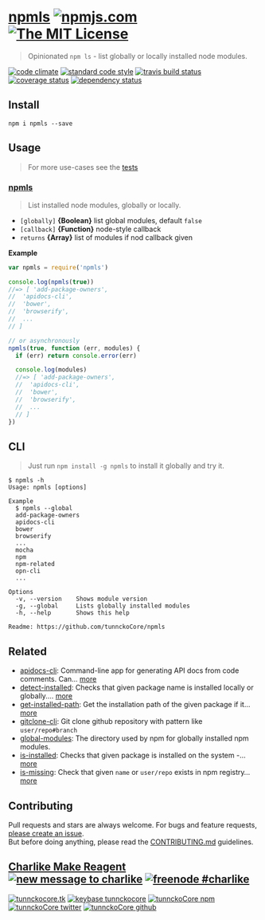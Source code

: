 # [npmls][author-www-url] [![npmjs.com][npmjs-img]][npmjs-url] [![The MIT License][license-img]][license-url] 

> Opinionated `npm ls` - list globally or locally installed node modules.

[![code climate][codeclimate-img]][codeclimate-url] [![standard code style][standard-img]][standard-url] [![travis build status][travis-img]][travis-url] [![coverage status][coveralls-img]][coveralls-url] [![dependency status][david-img]][david-url]


## Install
```
npm i npmls --save
```


## Usage
> For more use-cases see the [tests](./test.js)

### [npmls](./index.js#L54)
> List installed node modules, globally or locally.

- `[globally]` **{Boolean}** list global modules, default `false`    
- `[callback]` **{Function}** node-style callback    
- `returns` **{Array}** list of modules if nod callback given  

**Example**

```js
var npmls = require('npmls')

console.log(npmls(true))
//=> [ 'add-package-owners',
//  'apidocs-cli',
//  'bower',
//  'browserify',
//  ...
// ]

// or asynchronously
npmls(true, function (err, modules) {
  if (err) return console.error(err)

  console.log(modules)
  //=> [ 'add-package-owners',
  //  'apidocs-cli',
  //  'bower',
  //  'browserify',
  //  ...
  // ]
})
```


## CLI
> Just run `npm install -g npmls` to install it globally and try it.

```
$ npmls -h
Usage: npmls [options]

Example
  $ npmls --global
  add-package-owners
  apidocs-cli
  bower
  browserify
  ...
  mocha
  npm
  npm-related
  opn-cli
  ...

Options
  -v, --version    Shows module version
  -g, --global     Lists globally installed modules
  -h, --help       Shows this help

Readme: https://github.com/tunnckoCore/npmls
```


## Related
- [apidocs-cli](https://github.com/tunnckocore/apidocs-cli): Command-line app for generating API docs from code comments. Can… [more](https://github.com/tunnckocore/apidocs-cli)
- [detect-installed](https://github.com/tunnckocore/detect-installed): Checks that given package name is installed locally or globally.… [more](https://github.com/tunnckocore/detect-installed)
- [get-installed-path](https://github.com/tunnckoCore/get-installed-path): Get the installation path of the given package if it… [more](https://github.com/tunnckoCore/get-installed-path)
- [gitclone-cli](https://github.com/tunnckocore/gitclone-cli): Git clone github repository with pattern like `user/repo#branch`
- [global-modules](https://github.com/jonschlinkert/global-modules): The directory used by npm for globally installed npm modules.
- [is-installed](https://github.com/tunnckoCore/is-installed): Checks that given package is installed on the system -… [more](https://github.com/tunnckoCore/is-installed)
- [is-missing](https://github.com/tunnckocore/is-missing): Check that given `name` or `user/repo` exists in npm registry… [more](https://github.com/tunnckocore/is-missing)


## Contributing
Pull requests and stars are always welcome. For bugs and feature requests, [please create an issue](https://github.com/tunnckoCore/npmls/issues/new).  
But before doing anything, please read the [CONTRIBUTING.md](./CONTRIBUTING.md) guidelines.


## [Charlike Make Reagent](http://j.mp/1stW47C) [![new message to charlike][new-message-img]][new-message-url] [![freenode #charlike][freenode-img]][freenode-url]

[![tunnckocore.tk][author-www-img]][author-www-url] [![keybase tunnckocore][keybase-img]][keybase-url] [![tunnckoCore npm][author-npm-img]][author-npm-url] [![tunnckoCore twitter][author-twitter-img]][author-twitter-url] [![tunnckoCore github][author-github-img]][author-github-url]


[npmjs-url]: https://www.npmjs.com/package/npmls
[npmjs-img]: https://img.shields.io/npm/v/npmls.svg?label=npmls

[license-url]: https://github.com/tunnckoCore/npmls/blob/master/LICENSE.md
[license-img]: https://img.shields.io/badge/license-MIT-blue.svg


[codeclimate-url]: https://codeclimate.com/github/tunnckoCore/npmls
[codeclimate-img]: https://img.shields.io/codeclimate/github/tunnckoCore/npmls.svg

[travis-url]: https://travis-ci.org/tunnckoCore/npmls
[travis-img]: https://img.shields.io/travis/tunnckoCore/npmls.svg

[coveralls-url]: https://coveralls.io/r/tunnckoCore/npmls
[coveralls-img]: https://img.shields.io/coveralls/tunnckoCore/npmls.svg

[david-url]: https://david-dm.org/tunnckoCore/npmls
[david-img]: https://img.shields.io/david/tunnckoCore/npmls.svg

[standard-url]: https://github.com/feross/standard
[standard-img]: https://img.shields.io/badge/code%20style-standard-brightgreen.svg


[author-www-url]: http://www.tunnckocore.tk
[author-www-img]: https://img.shields.io/badge/www-tunnckocore.tk-fe7d37.svg

[keybase-url]: https://keybase.io/tunnckocore
[keybase-img]: https://img.shields.io/badge/keybase-tunnckocore-8a7967.svg

[author-npm-url]: https://www.npmjs.com/~tunnckocore
[author-npm-img]: https://img.shields.io/badge/npm-~tunnckocore-cb3837.svg

[author-twitter-url]: https://twitter.com/tunnckoCore
[author-twitter-img]: https://img.shields.io/badge/twitter-@tunnckoCore-55acee.svg

[author-github-url]: https://github.com/tunnckoCore
[author-github-img]: https://img.shields.io/badge/github-@tunnckoCore-4183c4.svg

[freenode-url]: http://webchat.freenode.net/?channels=charlike
[freenode-img]: https://img.shields.io/badge/freenode-%23charlike-5654a4.svg

[new-message-url]: https://github.com/tunnckoCore/messages
[new-message-img]: https://img.shields.io/badge/ask%20me-anything-green.svg